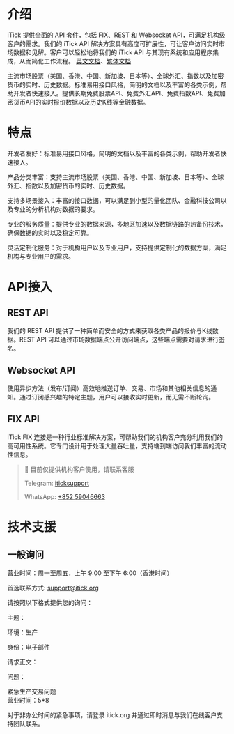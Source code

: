 # 介绍

iTick 提供全面的 API 套件，包括 FIX、REST 和 Websocket API，可满足机构级客户的需求。我们的 iTick API 解决方案具有高度可扩展性，可让客户访问实时市场数据和见解。客户可以轻松地将我们的 iTick API 与其现有系统和应用程序集成，从而简化工作流程。 [英文文档](https://docs.itick.org)、[繁体文档](https://docs.itick.org)

主流市场股票（美国、香港、中国、新加坡、日本等）、全球外汇、指数以及加密货币的实时、历史数据。标准易用接口风格，简明的文档以及丰富的各类示例，帮助开发者快速接入。提供长期免费股票API、免费外汇API、免费指数API、免费加密货币API的实时报价数据以及历史K线等金融数据。

# 特点

开发者友好：标准易用接口风格，简明的文档以及丰富的各类示例，帮助开发者快速接入。

产品分类丰富：支持主流市场股票（美国、香港、中国、新加坡、日本等）、全球外汇、指数以及加密货币的实时、历史数据。

支持多场景接入：丰富的接口数据，可以满足到小型的量化团队、金融科技公司以及专业的分析机构对数据的要求。

专业的服务质量：提供专业的数据来源，多地区加速以及数据链路的热备份技术，确保数据的实时以及稳定可靠。

灵活定制化服务：对于机构用户以及专业用户，支持提供定制化的数据方案，满足机构与专业用户的需求。

# API接入



## REST API

我们的 REST API 提供了一种简单而安全的方式来获取各类产品的报价与K线数据。REST API 可以通过市场数据端点公开访问端点，这些端点需要对请求进行签名。

## Websocket API

使用异步方法（发布/订阅）高效地推送订单、交易、市场和其他相关信息的通知。通过订阅感兴趣的特定主题，用户可以接收实时更新，而无需不断轮询。

## FIX API

iTick FIX 连接是一种行业标准解决方案，可帮助我们的机构客户充分利用我们的高可用性系统。它专门设计用于处理大量吞吐量，支持端到端访问我们丰富的流动性信息。

> 📘 目前仅提供机构客户使用，请联系客服
>
> Telegram:  [iticksupport](https://t.me/iticksupport)
>
> WhatsApp: [+852 59046663](https://wa.me/85259046663)

# 技术支援

## 一般询问

营业时间：周一至周五，上午 9:00 至下午 6:00（香港时间）

首选联系方式: [support@itick.org](support@itick.org)

请按照以下格式提供您的询问：

主题：

环境：生产

身份：电子邮件

请求正文：

问题：

紧急生产交易问题  
营业时间：5\*8

对于非办公时间的紧急事项，请登录 itick.org 并通过即时消息与我们在线客户支持团队联系。
